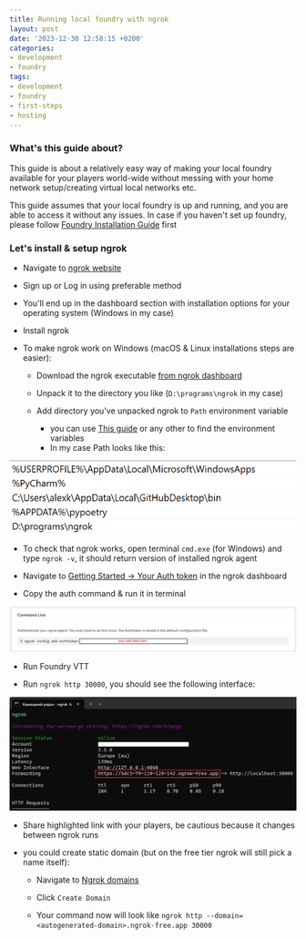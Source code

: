 ```yaml
---
title: Running local foundry with ngrok
layout: post
date: '2023-12-30 12:58:15 +0200'
categories:
- development
- foundry
tags:
- development
- foundry
- first-steps
- hosting
---
```


### What's this guide about?
This guide is about a relatively easy way of making your local foundry available for your players world-wide without messing with your home network setup/creating virtual local networks etc.

This guide assumes that your local foundry is up and running, and you are able to access it without any issues.
In case if you haven't set up foundry, please follow [Foundry Installation Guide](https://foundryvtt.com/article/installation/) first


### Let's install & setup ngrok

* Navigate to [ngrok website](https://ngrok.com/)

* Sign up or Log in using preferable method

* You'll end up in the dashboard section with installation options for your operating system (Windows in my case)

* Install ngrok

* To make ngrok work on Windows (macOS & Linux installations steps are easier):

    * Download the ngrok executable [from ngrok dashboard](https://dashboard.ngrok.com/get-started/setup/windows)

    * Unpack it to the directory you like (`D:\programs\ngrok` in my case)

    * Add directory you've unpacked ngrok to `Path` environment variable
        - you can use [This guide](https://pureinfotech.com/create-custom-environment-variables-windows-10/) or any other to find the environment variables
        - In my case Path looks like this:

![Environment variables](/assets/ugc/2023-12-30-running-local-foundry-with-ngrok/environment.png)

* To check that ngrok works, open terminal `cmd.exe` (for Windows) and type `ngrok -v`, it should return version of installed ngrok agent

* Navigate to [Getting Started -> Your Auth token](https://dashboard.ngrok.com/get-started/your-authtoken) in the ngrok dashboard

* Copy the auth command & run it in terminal

![Auth command location](/assets/ugc/2023-12-30-running-local-foundry-with-ngrok/auth.png)

* Run Foundry VTT

* Run `ngrok http 30000`, you should see the following interface:

![Ngrok interface](/assets/ugc/2023-12-30-running-local-foundry-with-ngrok/ngrok.png)

* Share highlighted link with your players, be cautious because it changes between ngrok runs

* you could create static domain (but on the free tier ngrok will still pick a name itself):

    * Navigate to [Ngrok domains](https://dashboard.ngrok.com/cloud-edge/domains)
  
    * Click `Create Domain`

    * Your command now will look like `ngrok http --domain=<autogenerated-domain>.ngrok-free.app 30000`

